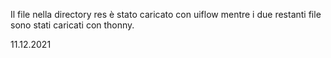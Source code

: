 
Il file nella directory res è stato caricato con uiflow mentre i due
restanti file sono stati caricati con thonny.

11.12.2021
